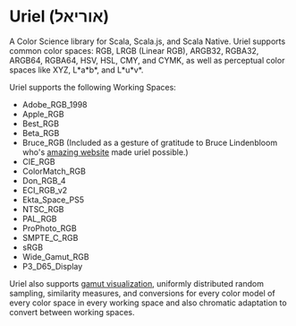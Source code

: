 # Uriel (אוריאל) 

A Color Science library for Scala, Scala.js, and Scala Native.  Uriel supports common color spaces: RGB, LRGB (Linear RGB), ARGB32, RGBA32, ARGB64, RGBA64, HSV, HSL, CMY, and CYMK, as well as perceptual color spaces like XYZ, L\*a\*b\*, and L\*u\*v\*.

Uriel supports the following Working Spaces:
- Adobe_RGB_1998
- Apple_RGB
- Best_RGB
- Beta_RGB
- Bruce_RGB  (Included as a gesture of gratitude to Bruce Lindenbloom who's [amazing website](http://www.brucelindbloom.com/) made uriel possible.)
- CIE_RGB
- ColorMatch_RGB
- Don_RGB_4
- ECI_RGB_v2
- Ekta_Space_PS5
- NTSC_RGB
- PAL_RGB
- ProPhoto_RGB
- SMPTE_C_RGB
- sRGB
- Wide_Gamut_RGB
- P3_D65_Display

Uriel also supports [gamut visualization](https://dragonfly-ai.github.io/uriel/viz.html?ws=sRGB&space=XYZ), uniformly distributed random sampling, similarity measures, and conversions for every color model of every color space in every working space and also chromatic adaptation to convert between working spaces.